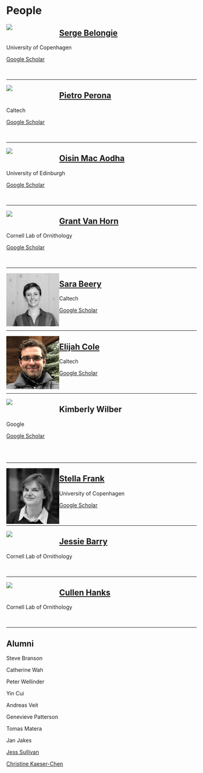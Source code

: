 # People


<img align="left" width="140" src="assets/serge.jpeg">

## [Serge Belongie](https://www.belongielab.org/)

University of Copenhagen 

[Google Scholar](https://scholar.google.com/citations?user=ORr4XJYAAAAJ&hl=en&oi=ao)

<br>

---

<img width="140" align="left" src="assets/pietro.jpeg">

## [Pietro Perona](http://www.vision.caltech.edu/Perona.html)  

Caltech   

[Google Scholar](https://scholar.google.com/citations?hl=en&user=j29kMCwAAAAJ)

<br>

---

<img width="140" align="left" src="assets/oisin.jpeg">

## [Oisin Mac Aodha](https://homepages.inf.ed.ac.uk/omacaod/)

University of Edinburgh

[Google Scholar](https://scholar.google.com/citations?hl=en&user=IfZBjkUAAAAJ)

<br>

---

<img width="140" align="left" src="assets/grant_bw_1.png">

## [Grant Van Horn](https://gvanhorn38.github.io/)

Cornell Lab of Ornithology

[Google Scholar](https://scholar.google.com/citations?hl=en&user=PxYY_nsAAAAJ)

<br>

---

<img width="140" align="left" src="assets/sara.jpg">

## [Sara Beery](https://beerys.github.io/)

Caltech

[Google Scholar](https://scholar.google.com/citations?hl=en&user=Hbr4c10AAAAJ)

<br>

---

<img  width="140" align="left" src="assets/eli.jpeg">

## [Elijah Cole](https://elijahcole.me/)

Caltech

[Google Scholar](https://scholar.google.com/citations?hl=en&user=-atuVWQAAAAJ)

<br>

---

<img width="140" align="left" src="assets/kimberly.jpeg">

## Kimberly Wilber

Google

[Google Scholar](https://scholar.google.com/citations?hl=en&user=OAtUvx0AAAAJ)

<br>
<br>

---

<img width="140" align="left" src="assets/stella_frank_bw-crop.jpeg">

## [Stella Frank](https://scfrank.github.io/)

University of Copenhagen

[Google Scholar](https://scholar.google.com/citations?user=AuOze3UAAAAJ&hl)

<br>

---

<img width="140" align="left" src="assets/jessie.jpeg">

## [Jessie Barry](https://www.birds.cornell.edu/home/staff/jessie-barry/)

Cornell Lab of Ornithology

<br>

---

<img width="140" align="left" src="assets/cullen.jpeg">

## [Cullen Hanks](https://www.birds.cornell.edu/home/staff/cullen-hanks/)

Cornell Lab of Ornithology

<br>

---

## Alumni

Steve Branson

Catherine Wah

Peter Wellinder

Yin Cui

Andreas Veit

Genevieve Patterson

Tomas Matera

Jan Jakes

[Jess Sullivan](https://www.linkedin.com/in/jess-sullivan-49a678172)

[Christine Kaeser-Chen](https://www.linkedin.com/in/christinekaeserchen)
